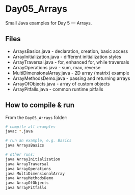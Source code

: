 # Day05_Arrays

Small Java examples for Day 5 — Arrays.

## Files
- ArraysBasics.java            - declaration, creation, basic access
- ArrayInitialization.java     - different initialization styles
- ArrayTraversal.java          - for, enhanced for, while traversals
- ArrayOperations.java         - sum, max, reverse
- MultiDimensionalArray.java   - 2D array (matrix) example
- ArrayMethodsDemo.java        - passing and returning arrays
- ArrayOfObjects.java          - array of custom objects
- ArrayPitfalls.java           - common runtime pitfalls

## How to compile & run
From the `Day05_Arrays` folder:
```bash
# compile all examples
javac *.java

# run an example, e.g. Basics
java ArraysBasics

# other runs:
java ArrayInitialization
java ArrayTraversal
java ArrayOperations
java MultiDimensionalArray
java ArrayMethodsDemo
java ArrayOfObjects
java ArrayPitfalls
 